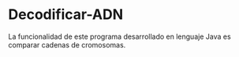 # Decodificar-ADN
La funcionalidad de este programa desarrollado en lenguaje Java es comparar cadenas de cromosomas. 
